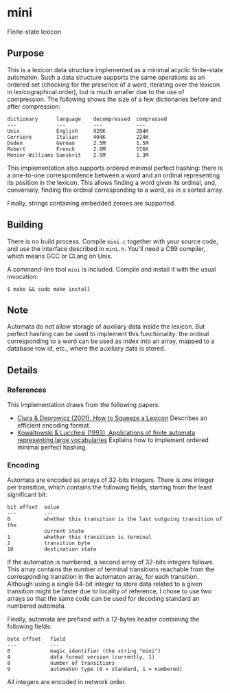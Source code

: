 # mini

Finite-state lexicon

## Purpose

This is a lexicon data structure implemented as a minimal acyclic finite-state
automaton. Such a data structure supports the same operations as an ordered set
(checking for the presence of a word, iterating over the lexicon in
lexicographical order), but is much smaller due to the use of compression. The
following shows the size of a few dictionaries before and after compression:

    dictionary      language    decompressed  compressed
    ---             ---         ---           ---
    Unix            English     920K          284K
    Corriere        Italian     404K          224K
    Duden           German      2.5M          1.5M
    Robert          French      2.0M          516K
    Monier-Williams Sanskrit    2.5M          1.3M

This implementation also supports ordered minimal perfect hashing: there is a
one-to-one correspondence between a word and an ordinal representing its
position in the lexicon. This allows finding a word given its ordinal, and,
conversely, finding the ordinal corresponding to a word, as in a sorted array.

Finally, strings containing embedded zeroes are supported.

## Building

There is no build process. Compile `mini.c` together with your source code, and
use the interface described in `mini.h`. You'll need a C99 compiler, which means
GCC or CLang on Unix.

A command-line tool `mini` is included. Compile and install it with the usual
invocation:

    $ make && sudo make install

## Note

Automata do not allow storage of auxiliary data inside the lexicon. But perfect
hashing can be used to implement this functionality: the ordinal corresponding
to a word can be used as index into an array, mapped to a database row id, etc.,
where the auxiliary data is stored.

## Details

### References

This implementation draws from the following papers:

* [Ciura & Deorowicz (2001), How to Squeeze a Lexicon](http://citeseerx.ist.psu.edu/viewdoc/download?doi=10.1.1.35.6055&rep=rep1&type=pdf)
  Describes an efficient encoding format.
* [Kowaltowski & Lucchesi (1993), Applications of finite automata representing large vocabularies](http://citeseerx.ist.psu.edu/viewdoc/download?doi=10.1.1.56.5272&rep=rep1&type=pdf)
  Explains how to implement ordered minimal perfect hashing.

### Encoding

Automata are encoded as arrays of 32-bits integers. There is one integer per
transition, which contains the following fields, starting from the least
significant bit:

    bit offset  value
    ---         ---
    0           whether this transition is the last outgoing transition of the
                current state
    1           whether this transition is terminal
    2           transition byte
    10          destination state

If the automaton is numbered, a second array of 32-bits integers follows. This
array contains the number of terminal transitions reachable from the
corresponding transition in the automaton array, for each transition. Although
using a single 64-bit integer to store data related to a given transition might
be faster due to locality of reference, I chose to use two arrays so that the
same code can be used for decoding standard an numbered automata.

Finally, automata are prefixed with a 12-bytes header containing the following
fields:

    byte offset   field
    ---           ---
    0             magic identifier (the string "mini")
    4             data format version (currently, 1)
    8             number of transitions
    9             automaton type (0 = standard, 1 = numbered)

All integers are encoded in network order.
